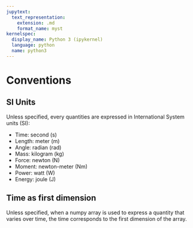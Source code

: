 ```yaml
---
jupytext:
  text_representation:
    extension: .md
    format_name: myst
kernelspec:
  display_name: Python 3 (ipykernel)
  language: python
  name: python3
---
```


# Conventions

## SI Units

Unless specified, every quantities are expressed in International System units (SI):

- Time: second (s)
- Length: meter (m)
- Angle: radian (rad)
- Mass: kilogram (kg)
- Force: newton (N)
- Moment: newton-meter (Nm)
- Power: watt (W)
- Energy: joule (J)

## Time as first dimension

Unless specified, when a numpy array is used to express a quantity that varies over time, the time corresponds to the first dimension of the array.
